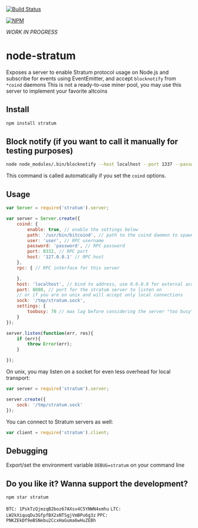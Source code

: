 [![Build Status](https://travis-ci.org/pocesar/node-stratum.png?branch=master)](https://travis-ci.org/pocesar/node-stratum)

[![NPM](https://nodei.co/npm/stratum.png?downloads=true)](https://nodei.co/npm/stratum/)

_WORK IN PROGRESS_

node-stratum
============

Exposes a server to enable Stratum protocol usage on Node.js and subscribe for events using EventEmitter, and accept `blocknotify` from `*coind` daemons
This is not a ready-to-use miner pool, you may use this server to implement your favorite altcoins

## Install

```bash
npm install stratum
```

## Block notify (if you want to call it manually for testing purposes)

```bash
node node_modules/.bin/blocknotify --host localhost --port 1337 --password willbebase64encoded --hash abcdef...
```

This command is called automatically if you set the `coind` options.

## Usage

```js
var Server = require('stratum').server;

var server = Server.create({
    coind: {
        enable: true, // enable the settings below
        path: '/usr/bin/bitcoind', // path to the coind daemon to spawn
        user: 'user', // RPC username
        password: 'password', // RPC password
        port: 8332, // RPC port
        host: '127.0.0.1' // RPC host
    },
    rpc: { // RPC interface for this server

    },
    host: 'localhost', // bind to address, use 0.0.0.0 for external access
    port: 8080, // port for the stratum server to listen on
    // or if you are on unix and will accept only local connections
    sock: '/tmp/stratum.sock',
    settings: {
        toobusy: 70 // max lag before considering the server "too busy" and drop new connections
    }
});

server.listen(function(err, res){
    if (err){
        throw Error(err);
    }

});
```

On unix, you may listen on a socket for even less overhead for local transport:

```js
var server = require('stratum').server;

server.create({
    sock: '/tmp/stratum.sock'
});
```

You can connect to Stratum servers as well:

```js
var client = require('stratum').client;
```

## Debugging

Export/set the environment variable `DEBUG=stratum` on your command line

## Do you like it? Wanna support the development?

```bash
npm star stratum
```

`BTC: 1PskTzQjmzqB2boz67AXsv4C5YNWN4xmhu`
`LTC: LW2kXiquqDu3GfpfBX2xNTSgjVmBPu6g3z`
`PPC: PNKZEkDf9eBSNebu2CcxHaGuma6wHuZEBh`

